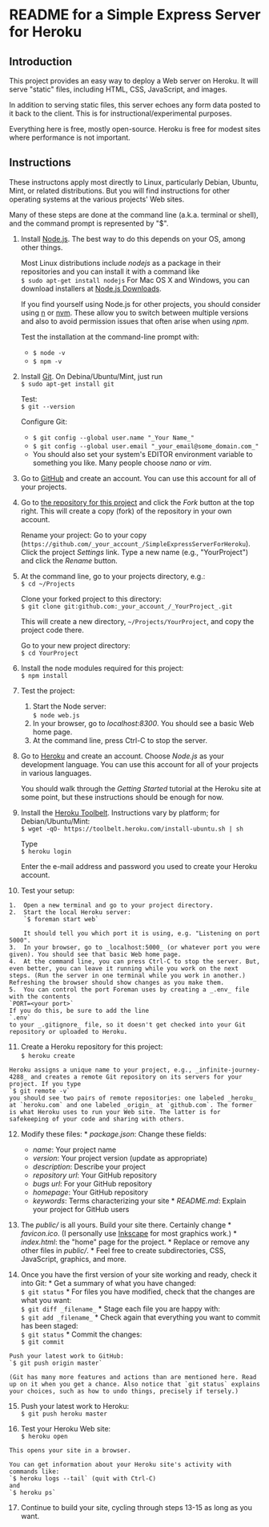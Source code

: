 # README for a Simple Express Server for Heroku

## Introduction

This project provides an easy way to deploy a Web server on Heroku. It will serve "static" files, including HTML, CSS, JavaScript, and images.

In addition to serving static files, this server echoes any form data posted to it back to the client. This is for instructional/experimental purposes.

Everything here is free, mostly open-source. Heroku is free for modest sites where performance is not important.

## Instructions

These instructons apply most directly to Linux, particularly Debian, Ubuntu, Mint, or related distributions. But you will find instructions for other operating systems at the various projects' Web sites.

Many of these steps are done at the command line (a.k.a. terminal or shell), and the command prompt is represented by "$".

1.  Install [Node.js](http://nodejs.org/). The best way to do this depends on your OS, among other things.

    Most Linux distributions include _nodejs_ as a package in their repositories and you can install it with a command like  
    `$ sudo apt-get install nodejs`
    For Mac OS X and Windows, you can download installers at [Node.js Downloads](https://nodejs.org/download/).

    If you find yourself using Node.js for other projects, you should consider using [n](https://github.com/tj/n) or [nvm](https://github.com/creationix/nvm). These allow you to switch between multiple versions and also to avoid permission issues that often arise when using _npm_.

    Test the installation at the command-line prompt with:
    *   `$ node -v`
    *   `$ npm -v`

2.  Install [Git](http://git-scm.com/). On Debina/Ubuntu/Mint, just run  
    `$ sudo apt-get install git`

    Test:  
    `$ git --version`

    Configure Git:
    *   `$ git config --global user.name "_Your Name_"`
    *   `$ git config --global user.email "_your_email@some_domain.com_"`
    *   You should also set your system's EDITOR environment variable to something you like. Many people choose _nano_ or _vim_.

3.  Go to [GitHub](https://github.com) and create an account. You can use this account for all of your projects.

4.  Go to [the repository for this project](https://github.com/davidand36/SimpleExpressServerForHeroku) and click the _Fork_ button at the top right. This will create a copy (fork) of the repository in your own account.

    Rename your project: Go to your copy (`https://github.com/_your_account_/SimpleExpressServerForHeroku`). Click the project _Settings_ link. Type a new name (e.g., "YourProject") and click the _Rename_ button.

5.  At the command line, go to your projects directory, e.g.:  
    `$ cd ~/Projects`

    Clone your forked project to this directory:  
    `$ git clone git:github.com:_your_account_/_YourProject_.git`
    
    This will create a new directory, `~/Projects/YourProject`, and copy the project code there.

    Go to your new project directory:  
    `$ cd YourProject`

6.  Install the node modules required for this project:  
    `$ npm install`

7.  Test the project:
    1.  Start the Node server:  
        `$ node web.js`
    2.  In your browser, go to _localhost:8300_. You should see a basic Web home page.
    3.  At the command line, press Ctrl-C to stop the server.

8.  Go to [Heroku](https://signup.heroku.com/dc) and create an account. Choose _Node.js_ as your development language. You can use this account for all of your projects in various languages.

    You should walk through the _Getting Started_ tutorial at the Heroku site at some point, but these instructions should be enough for now.

9.  Install the [Heroku Toolbelt](https://toolbelt.heroku.com). Instructions vary by platform; for Debian/Ubuntu/Mint:  
    `$ wget -qO- https://toolbelt.heroku.com/install-ubuntu.sh | sh`

    Type  
    `$ heroku login`
    
    Enter the e-mail address and password you used to create your Heroku account.

10.  Test your setup:

    1.  Open a new terminal and go to your project directory.
    2.  Start the local Heroku server:  
        `$ foreman start web`
        
        It should tell you which port it is using, e.g. "Listening on port 5000".
    3.  In your browser, go to _localhost:5000_ (or whatever port you were given). You should see that basic Web home page.
    4.  At the command line, you can press Ctrl-C to stop the server. But, even better, you can leave it running while you work on the next steps. (Run the server in one terminal while you work in another.) Refreshing the browser should show changes as you make them.
    5.  You can control the port Foreman uses by creating a _.env_ file with the contents  
    `PORT=<your port>`  
    If you do this, be sure to add the line  
    `.env`  
    to your _.gitignore_ file, so it doesn't get checked into your Git repository or uploaded to Heroku.

11.  Create a Heroku repository for this project:  
     `$ heroku create`

    Heroku assigns a unique name to your project, e.g., _infinite-journey-4288_ and creates a remote Git repository on its servers for your project. If you type  
    `$ git remote -v`  
    you should see two pairs of remote repositories: one labeled _heroku_ at `heroku.com` and one labeled _origin_ at `github.com`. The former is what Heroku uses to run your Web site. The latter is for safekeeping of your code and sharing with others.

12.  Modify these files:
    *   _package.json_: Change these fields:
        *   _name_: Your project name
        *   _version_: Your project version (update as appropriate)
        *   _description_: Describe your project
        *   _repository url_: Your GitHub repository
        *   _bugs url_: For your GitHub repository
        *   _homepage_: Your GitHub repository
        *   _keywords_: Terms characterizing your site
    *   _README.md_: Explain your project for GitHub users

13.  The _public/_ is all yours. Build your site there. Certainly change
    *   _favicon.ico_. (I personally use [Inkscape](http://www.inkscape.org/en/) for most graphics work.)
    *   _index.html_: the "home" page for the project.
    *   Replace or remove any other files in _public/_.
    *   Feel free to create subdirectories, CSS, JavaScript, graphics, and more.

14.  Once you have the first version of your site working and ready, check it into Git:
    *   Get a summary of what you have changed:  
        `$ git status`
    *   For files you have modified, check that the changes are what you want:  
        `$ git diff _filename_`
    *   Stage each file you are happy with:  
        `$ git add _filename_`
    *   Check again that everything you want to commit has been staged:  
        `$ git status`
    *   Commit the changes:  
        `$ git commit`

    Push your latest work to GitHub:  
    `$ git push origin master`

    (Git has many more features and actions than are mentioned here. Read up on it when you get a chance. Also notice that `git status` explains your choices, such as how to undo things, precisely if tersely.)

15.  Push your latest work to Heroku:  
    `$ git push heroku master`

16.  Test your Heroku Web site:  
    `$ heroku open`

    This opens your site in a browser.

    You can get information about your Heroku site's activity with commands like:  
    `$ heroku logs --tail` (quit with Ctrl-C)  
    and  
    `$ heroku ps`

17.  Continue to build your site, cycling through steps 13-15 as long as you want.

